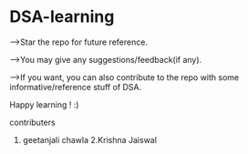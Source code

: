 # DSA-learning


-->Star the repo for future reference.

-->You may give any suggestions/feedback(if any).

-->If you want, you can also contribute to the repo with some informative/reference stuff of DSA.

Happy learning ! :)

contributers
1. geetanjali chawla 
2.Krishna Jaiswal

